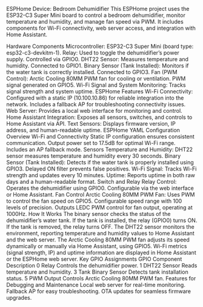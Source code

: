 ESPHome Device: Bedroom Dehumidifier
This ESPHome project uses the ESP32-C3 Super Mini board to control a bedroom dehumidifier, monitor temperature and humidity, and manage fan speed via PWM. It includes components for Wi-Fi connectivity, web server access, and integration with Home Assistant.

Hardware Components
Microcontroller:
ESP32-C3 Super Mini (board type: esp32-c3-devkitm-1).
Relay:
Used to toggle the dehumidifier’s power supply.
Controlled via GPIO0.
DHT22 Sensor:
Measures temperature and humidity.
Connected to GPIO1.
Binary Sensor (Tank Installed):
Monitors if the water tank is correctly installed.
Connected to GPIO3.
Fan (PWM Control):
Arctic Cooling 80MM PWM fan for cooling or ventilation.
PWM signal generated on GPIO5.
Wi-Fi Signal and System Monitoring:
Tracks signal strength and system uptime.
ESPHome Features
Wi-Fi Connectivity:
Configured with a static IP (10.100.10.86) for reliable integration into the network.
Includes a fallback AP for troubleshooting connectivity issues.
Web Server:
Provides a local web interface for monitoring and control.
Home Assistant Integration:
Exposes all sensors, switches, and controls to Home Assistant via API.
Text Sensors:
Displays firmware version, IP address, and human-readable uptime.
ESPHome YAML Configuration Overview
Wi-Fi and Connectivity
Static IP configuration ensures consistent communication.
Output power set to 17.5dB for optimal Wi-Fi range.
Includes an AP fallback mode.
Sensors
Temperature and Humidity:
DHT22 sensor measures temperature and humidity every 30 seconds.
Binary Sensor (Tank Installed):
Detects if the water tank is properly installed using GPIO3.
Delayed ON filter prevents false positives.
Wi-Fi Signal:
Tracks Wi-Fi strength and updates every 10 minutes.
Uptime:
Reports uptime in both raw days and a human-readable format.
Switch and Relay
Relay Control:
Operates the dehumidifier using GPIO0.
Configurable via the web interface or Home Assistant.
Fan Control
Arctic Cooling 80MM PWM Fan:
Uses PWM to control the fan speed on GPIO5.
Configurable speed range with 100 levels of precision.
Outputs
LEDC PWM control for fan output, operating at 1000Hz.
How It Works
The binary sensor checks the status of the dehumidifier’s water tank.
If the tank is installed, the relay (GPIO0) turns ON.
If the tank is removed, the relay turns OFF.
The DHT22 sensor monitors the environment, reporting temperature and humidity values to Home Assistant and the web server.
The Arctic Cooling 80MM PWM fan adjusts its speed dynamically or manually via Home Assistant, using GPIO5.
Wi-Fi metrics (signal strength, IP) and uptime information are displayed in Home Assistant or the ESPHome web server.
Key GPIO Assignments
GPIO	Component	Description
0	Relay	Controls the dehumidifier power.
1	DHT22 Sensor	Reads temperature and humidity.
3	Tank Binary Sensor	Detects tank installation status.
5	PWM Output	Controls Arctic Cooling 80MM PWM fan.
Features for Debugging and Maintenance
Local web server for real-time monitoring.
Fallback AP for easy troubleshooting.
OTA updates for seamless firmware upgrades.
